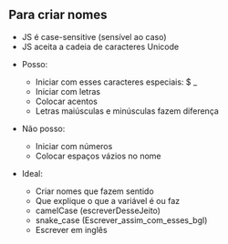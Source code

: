## Para criar nomes

* JS é case-sensitive (sensível ao caso)
* JS aceita a cadeia de caracteres Unicode

- Posso:
    * Iniciar com esses caracteres especiais: $ _
    * Iniciar com letras
    * Colocar acentos
    * Letras maiúsculas e minúsculas fazem diferença

- Não posso:
    * Iniciar com números
    * Colocar espaços vázios no nome

- Ideal:
    * Criar nomes que fazem sentido
    * Que explique o que a variável é ou faz
    * camelCase (escreverDesseJeito)
    * snake_case (Escrever_assim_com_esses_bgl)
    * Escrever em inglês